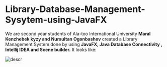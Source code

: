 # Library-Database-Management-Sysytem-using-JavaFX
We are second year students of Ala-too International University
__Maral Kenzhebek kyzy and Nursultan Ogonbashov__
created a  Library Management System done by using __JavaFX, Java Database Connectivity , Intellij IDEA and Scene builder.__
It looks like:

![descr](https://imgur.com/7D3SuQA.jpg)
